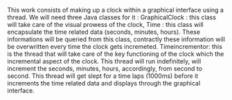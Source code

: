 This work consists of making up a clock within a graphical interface  using a thread.
We will need three Java classes for it :
GraphicalClock :  this class will take care of the visual prowess of the clock,
Time : this class will encapsulate the time related data (seconds, minutes, hours). These informations will be queried from this class, contractly these information will be overwritten every time the clock gets incremeted.
Timeincrementor: this is the thread that will take care of the key functioning of the clock which the incremental aspect of the clock. This thread will run indefinitely, will increment the seconds, minutes, hours, accordingly, from second to second. This thread will get slept for a time laps (1000ms) before it increments the time related data and displays through the graphical interface.
